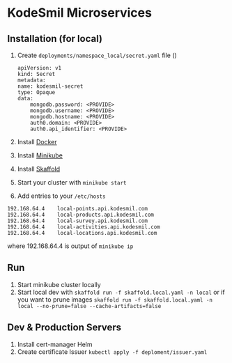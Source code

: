 # KodeSmil Microservices

## Installation (for local)

1. Create `deployments/namespace_local/secret.yaml` file ()
    
    ```
    apiVersion: v1
    kind: Secret
    metadata:
    name: kodesmil-secret
    type: Opaque
    data:
        mongodb.password: <PROVIDE>
        mongodb.username: <PROVIDE>
        mongodb.hostname: <PROVIDE>
        auth0.domain: <PROVIDE>
        auth0.api_identifier: <PROVIDE>
    ```

2. Install [Docker](https://www.docker.com/products/docker-desktop)
3. Install [Minikube](https://kubernetes.io/docs/tasks/tools/install-minikube/)
4. Install [Skaffold](https://skaffold.dev/docs/install/)
5. Start your cluster with `minikube start`
5. Add entries to your `/etc/hosts`

```
192.168.64.4    local-points.api.kodesmil.com
192.168.64.4    local-products.api.kodesmil.com
192.168.64.4    local-survey.api.kodesmil.com
192.168.64.4    local-activities.api.kodesmil.com
192.168.64.4    local-locations.api.kodesmil.com
```

where 192.168.64.4 is output of `minikube ip`

## Run

1. Start minikube cluster locally
2. Start local dev with 
`skaffold run -f skaffold.local.yaml -n local`
or if you want to prune images
`skaffold run -f skaffold.local.yaml -n local --no-prune=false --cache-artifacts=false`

## Dev & Production Servers

1. Install cert-manager Helm
2. Create certificate Issuer
`kubectl apply -f deploment/issuer.yaml`